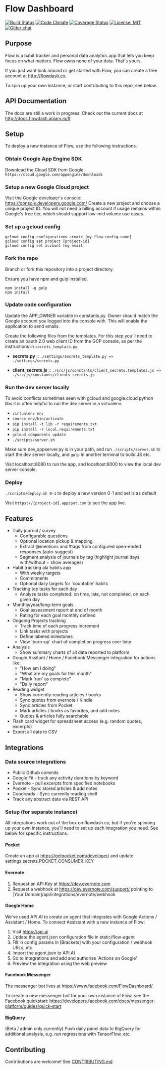 # Flow Dashboard

[![Build Status](https://travis-ci.org/onejgordon/flow-dashboard.svg?branch=master)](https://travis-ci.org/onejgordon/flow-dashboard)
[![Code Climate](https://lima.codeclimate.com/github/onejgordon/flow-dashboard/badges/gpa.svg)](https://lima.codeclimate.com/github/onejgordon/flow-dashboard)
[![Coverage Status](https://coveralls.io/repos/github/onejgordon/flow-dashboard/badge.svg?branch=master)](https://coveralls.io/github/onejgordon/flow-dashboard?branch=master)
[![License: MIT](https://img.shields.io/badge/License-MIT-green.svg)](https://jeremy.mit-license.org)
[![Gitter chat](https://badges.gitter.im/onejgordon/flow-dashboard.png)](https://gitter.im/flow-dashboard)

## Purpose

Flow is a habit tracker and personal data analytics app that lets you keep focus on what matters. Flow owns none of your data. That's yours.

If you just want look around or get started with Flow, you can create a free account at http://flowdash.co.

To spin up your own instance, or start contributing to this repo, see below.

## API Documentation

The docs are still a work in progress. Check out the current docs at http://docs.flowdash.apiary.io/#

## Setup

To deploy a new instance of Flow, use the following instructions.

### Obtain Google App Engine SDK

Download the Cloud SDK from Google.
`https://cloud.google.com/appengine/downloads`

### Setup a new Google Cloud project

Visit the Google developer's console: <https://console.developers.google.com/>
Create a new project and choose a unique project ID. You will not need a billing account if usage remains within Google's free tier, which should support low-mid volume use cases.

### Set up a gcloud config

```
gcloud config configurations create [my-flow-config-name]
gcloud config set project [project-id]
gcloud config set account [my email]

```

### Fork the repo

Branch or fork this repository into a project directory.

Ensure you have npm and gulp installed.

```
npm install -g gulp
npm install
```

### Update code configuration

Update the APP_OWNER variable in constants.py. Owner should match the Google account you logged into the console with. This will enable the application to send emails.

Create the following files from the templates. For this step you'll need to create an oauth 2.0 web client ID from the GCP console, as per the instructions in `secrets_template.py`.

- **secrets.py** ::
	`./settings/secrets_template.py => ./settings/secrets.py`

- **client_secrets.js** ::
	`./src/js/constants/client_secrets.templates.js => ./src/js/constants/clients_secrets.js`


### Run the dev server locally

To avoid conflicts sometimes seen with gcloud and google.cloud python libs it is often helpful to run the dev server in a virtualenv.

* `virtualenv env`
* `source env/bin/activate`
* `pip install -t lib -r requirements.txt`
* `pip install -r local.requirements.txt`
* `gcloud components update`
* `./scripts/server.sh`

Make sure dev_appserver.py is in your path, and run `./scripts/server.sh` to start the dev server locally, and `gulp` in another terminal to build JS etc.

Visit localhost:8080 to run the app, and localhost:8000 to view the local dev server console.

### Deploy

`./scripts/deploy.sh 0-1` to deploy a new version 0-1 and set is as default

Visit `https://[project-id].appspot.com` to see the app live.

## Features

* Daily journal / survey
	* Configurable questions
	* Optional location pickup & mapping
	* Extract @mentions and #tags from configured open-ended responses (auto-suggest)
	* Segment analysis of journals by tag (highlight journal days with/without + show averages)
* Habit tracking ala habits app
	* With weekly targets
	* Commitments
	* Optional daily targets for 'countable' habits
* Tracking top tasks for each day
	* Analyze tasks completed: on time, late, not completed, on each given day
* Monthly/year/long-term goals
	* Goal assessment report at end of month
	* Rating for each goal monthly defined
* Ongoing Projects tracking
	* Track time of each progress increment
	* Link tasks with projects
	* Define labeled milestones
	* View 'burn-up' chart of completion progress over time
* Analysis
	* Show summary charts of all data reported to platform
* Google Assitant / Home / Facebook Messenger integration for actions like:
	* "How am I doing"
	* "What are my goals for this month"
	* "Mark 'run' as complete"
	* "Daily report"
* Reading widget
	* Show currently-reading articles / books
	* Sync quotes from evernote / Kindle
	* Sync articles from Pocket
	* Mark articles / books as favorites, and add notes
	* Quotes & articles fully searchable
* Flash card widget for spreadsheet access (e.g. random quotes, excerpts)
* Export all data to CSV

## Integrations

### Data source integrations

* Public Github commits
* Google Fit - track any activity durations by keyword
* Evernote - pull excerpts from specified notebooks
* Pocket - Sync stored articles & add notes
* Goodreads - Sync currently reading shelf
* Track any abstract data via REST API

### Setup (for separate instance)

All integrations work out of the box on flowdash.co, but if you're spinning up your own instance, you'll need to set up each integration you need.  See below for specific instructions.

#### Pocket

Create an app at https://getpocket.com/developer/ and update settings.secrets.POCKET_CONSUMER_KEY

#### Evernote

1. Request an API Key at https://dev.evernote.com
2. Request a webhook at https://dev.evernote.com/support/ pointing to [Your Domain]/api/integrations/evernote/webhook

#### Google Home

We've used API.AI to create an agent that integrates with Google Actions / Assistant / Home. To connect Assistant with a new instance of Flow:

1. Visit https://api.ai
2. Update the agent.json configuration file in static/flow-agent
3. Fill in config params in [Brackets] with your configuration / webhook URLs, etc
4. Import the agent.json to API.AI
5. Go to integrations and add and authorize 'Actions on Google'
6. Preview the integration using the web preview

#### Facebook Messenger

The messenger bot lives at https://www.facebook.com/FlowDashboard/

To create a new messenger bot for your own instance of Flow, see the Facebook quickstart: https://developers.facebook.com/docs/messenger-platform/guides/quick-start

#### BigQuery

(Beta / admin only currently) Push daily panel data to BigQuery for additional analysis, e.g. run regressions
with TensorFlow, etc.

## Contributing

Contributions are welcome! See [CONTRIBUTING.md](.github/CONTRIBUTING.md)
